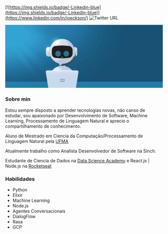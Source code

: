 [![https://img.shields.io/badge/-Linkedin-blue](https://img.shields.io/badge/-Linkedin-blue)](https://www.linkedin.com/in/joeckson/)
 ![Twitter URL](https://img.shields.io/twitter/url?style=social&url=https%3A%2F%2Ftwitter.com%2Fjoeckson)
 
 <p align="center"><img src="https://github.com/josantosc/josantosc/blob/master/fig2.gif"></p>

### Sobre min
Estou sempre disposto a aprender tecnologias novas, não canso de estudar, sou apaixonado por Desenvolvimento de Software, Machine Learning, Processamento de Linguagem Natural e aprecio o compartilhamento de conhecimento.

Aluno de Mestrado em Ciencia da Computação/Processamento de Linguagem Natural pela [UFMA](https://sigaa.ufma.br/sigaa/public/programa/apresentacao_stricto.jsf?lc=pt_BR&idPrograma=1117)

Atualmente trabalho como Analista Desenvolvedor de Software na Sinch.

Estudante de Ciencia de Dados na [Data Science Academy](https://www.datascienceacademy.com.br/) e React.js | Node.js na [Rocketseat](https://rocketseat.com.br/)



### Habilidades

* Python
* Elixir
* Machine Learning
* Node.js
* Agentes Conversacionais
* DialogFlow
* Rasa
* GCP


<!--
**josantosc/josantosc** is a ✨ _special_ ✨ repository because its `README.md` (this file) appears on your GitHub profile.

Here are some ideas to get you started:

- 🔭 I’m currently working on ...
- 🌱 I’m currently learning ...
- 👯 I’m looking to collaborate on ...
- 🤔 I’m looking for help with ...
- 💬 Ask me about ...
- 📫 How to reach me: ...
- 😄 Pronouns: ...
- ⚡ Fun fact: ...
-->
